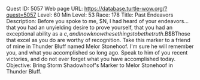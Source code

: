 Quest ID: 5057
Web page URL: https://database.turtle-wow.org/?quest=5057
Level: 60
Min Level: 53
Race: 178
Title: Past Endeavors
Description: Before you spoke to me, $N, I had heard of your endeavors... that you had an unyielding desire to prove yourself, that you had an exceptional ability as a $c, and I now know these things to be the truth.$B$BThose that excel as you do are worthy of recognition. Take this marker to a friend of mine in Thunder Bluff named Melor Stonehoof. I'm sure he will remember you, and what you accomplished so long ago. Speak to him of you recent victories, and do not ever forget what you have accomplished today.
Objective: Bring Storm Shadowhoof's Marker to Melor Stonehoof in Thunder Bluff.
